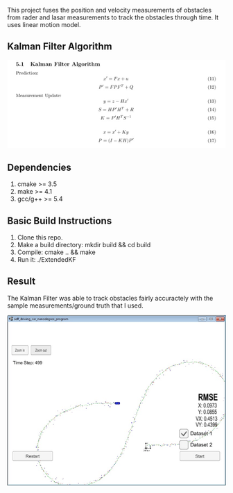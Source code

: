 This project fuses the position and velocity measurements of obstacles from rader and lasar measurements to track the obstacles through time. It uses linear motion model. 

[//]: # (Image References)

[image1]: ./resources/kf_algorithm.jpg 
[image2]: ./resources/test.jpg 

## Kalman Filter Algorithm 

![alt text][image1]


## Dependencies

1. cmake >= 3.5
2. make >= 4.1
3. gcc/g++ >= 5.4


## Basic Build Instructions

1. Clone this repo.
2. Make a build directory: mkdir build && cd build
3. Compile: cmake .. && make
4. Run it: ./ExtendedKF


## Result
The Kalman Filter was able to track obstacles fairly accuractely with the sample measurements/ground truth that I used.

![alt text][image2]

